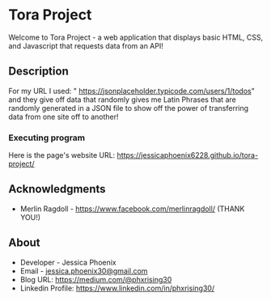 # Tora Project

Welcome to Tora Project - a web application that displays basic HTML, CSS, and Javascript that requests data from an API!

## Description

For my URL I used: " https://jsonplaceholder.typicode.com/users/1/todos" and they give off data that randomly gives me Latin Phrases that are randomly generated in a JSON file to show off the power of transferring data from one site off to another!


### Executing program

Here is the page's website URL: https://jessicaphoenix6228.github.io/tora-project/

## Acknowledgments

* Merlin Ragdoll - https://www.facebook.com/merlinragdoll/ (THANK YOU!)


## About

* Developer - Jessica Phoenix
* Email - jessica.phoenix30@gmail.com 
* Blog URL: https://medium.com/@phxrising30
* Linkedin Profile: https://www.linkedin.com/in/phxrising30/

